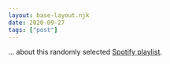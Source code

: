 ```yaml
---
layout: base-layout.njk
date: 2020-09-27
tags: ["post"]
---
```


... about this randomly selected [Spotify playlist](https://open.spotify.com/playlist/6p21dRudS9FmcyGvKWPq2R).
